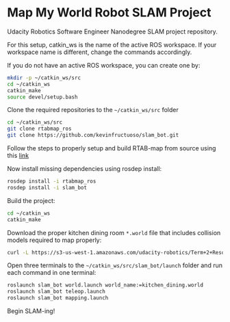 # Map My World Robot SLAM Project

Udacity Robotics Software Engineer Nanodegree SLAM project repository.

For this setup, catkin_ws is the name of the active ROS workspace. If your workspace name is different, change the commands accordingly.

If you do not have an active ROS workspace, you can create one by:

```sh
mkdir -p ~/catkin_ws/src
cd ~/catkin_ws
catkin_make
source devel/setup.bash
```

Clone the required repositories to the `~/catkin_ws/src` folder

```sh
cd ~/catkin_ws/src
git clone rtabmap_ros
git clone https://github.com/kevinfructuoso/slam_bot.git
```

Follow the steps to properly setup and build RTAB-map from source using this [link](https://github.com/introlab/rtabmap_ros#build-from-source)

Now install missing dependencies using rosdep install:

```sh
rosdep install -i rtabmap_ros
rosdep install -i slam_bot
```

Build the project:

```sh
cd ~/catkin_ws
catkin_make
```

Download the proper kitchen dining room `*.world` file that includes collision models required to map properly:

```sh
curl -L https://s3-us-west-1.amazonaws.com/udacity-robotics/Term+2+Resources/P3+Resources/models.tar.gz | tar zx -C ~/.gazebo/
```

Open three terminals to the `~/catkin_ws/src/slam_bot/launch` folder and run each command in one terminal:

```sh
roslaunch slam_bot world.launch world_name:=kitchen_dining.world
roslaunch slam_bot teleop.launch
roslaunch slam_bot mapping.launch
```

Begin SLAM-ing!
